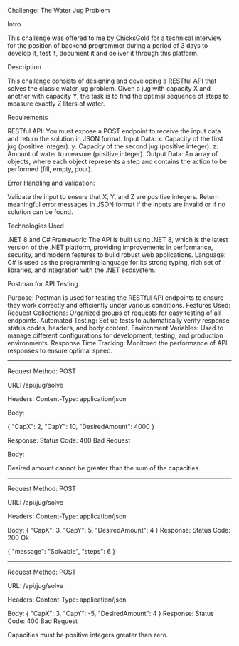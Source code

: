 Challenge: The Water Jug Problem

Intro

This challenge was offered to me by ChicksGold for a technical interview for the position of backend programmer during a period of 3 days to develop it,
test it, document it and deliver it through this platform.

Description

This challenge consists of designing and developing a RESTful API that solves the classic water jug problem. 
Given a jug with capacity X and another with capacity Y, the task is to find the optimal sequence of steps to measure exactly Z liters of water.

Requirements

RESTful API: You must expose a POST endpoint to receive the input data and return the solution in JSON format.
Input Data:
x: Capacity of the first jug (positive integer).
y: Capacity of the second jug (positive integer).
z: Amount of water to measure (positive integer).
Output Data:
An array of objects, where each object represents a step and contains the action to be performed (fill, empty, pour).

Error Handling and Validation:

Validate the input to ensure that X, Y, and Z are positive integers.
Return meaningful error messages in JSON format if the inputs are invalid or if no solution can be found.

Technologies Used

.NET 8 and C#
Framework: The API is built using .NET 8, which is the latest version of the .NET platform, providing improvements in performance,
security, and modern features to build robust web applications.
Language: C# is used as the programming language for its strong typing, rich set of libraries, and integration with the .NET ecosystem.

Postman for API Testing

Purpose: Postman is used for testing the RESTful API endpoints to ensure they work correctly and efficiently under various conditions.
Features Used:
Request Collections: Organized groups of requests for easy testing of all endpoints.
Automated Testing: Set up tests to automatically verify response status codes, headers, and body content.
Environment Variables: Used to manage different configurations for development, testing, and production environments.
Response Time Tracking: Monitored the performance of API responses to ensure optimal speed.
_____________________________________________________________________________________________________________
Request
Method: POST

URL: /api/jug/solve

Headers: Content-Type: application/json

Body:

{
  "CapX": 2,
  "CapY": 10,
  "DesiredAmount": 4000
}

Response:
Status Code: 400 Bad Request

Body:

Desired amount cannot be greater than the sum of the capacities.
_________________________________________________________________________________________________________________
Request
Method: POST

URL: /api/jug/solve

Headers: Content-Type: application/json

Body:
{
  "CapX": 3,
  "CapY": 5,
  "DesiredAmount": 4
}
Response:
Status Code: 200 Ok

{
    "message": "Solvable",
    "steps": 6
}
_________________________________________________________________________________________________________________

Request
Method: POST

URL: /api/jug/solve

Headers: Content-Type: application/json

Body:
{
  "CapX": 3,
  "CapY": -5,
  "DesiredAmount": 4
}
Response:
Status Code: 400 Bad Request

Capacities must be positive integers greater than zero.
